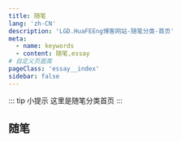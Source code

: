 ```yaml
---
title: 随笔
lang: 'zh-CN'
description: 'LGD.HuaFEEng博客网站-随笔分类-首页'
meta:
  - name: keywords
  - content: 随笔,essay
# 自定义页面类
pageClass: 'essay__index'
sidebar: false
---
```


::: tip 小提示
这里是随笔分类首页
:::

## 随笔 <Badge text="essay"/>
